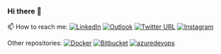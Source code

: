 ### Hi there 👋

📫 How to reach me: 
[![LinkedIn](https://shields.io/badge/Alex%20Xavier--0078d4?logo=linkedin&style=social)](https://www.linkedin.com/in/alexsantosxavier/)
[![Outlook](https://shields.io/badge/Mail--white?logo=microsoftoutlook&style=social)](mailto:alexsantosxavier@hotmail.com)
[![Twitter URL](https://img.shields.io/twitter/url?label=XavierSjk&style=social&url=https%3A%2F%2Ftwitter.com%2Fxaviersjk)](https://twitter.com/xaviersjk)
[![Instagram](https://shields.io/badge/alexsxaviersjk--white?logo=instagram&style=social)](https://www.instagram.com/alexsxaviersjk/)

Other repositories: 
[![Docker](https://shields.io/badge/powersjk--white?logo=docker&style=social)](https://hub.docker.com/u/powersjk)
[![Bitbucket](https://shields.io/badge/Alex%20Xavier--white?logo=bitbucket&style=social)](https://bitbucket.org/AlexXavier/)
[![azuredevops](https://shields.io/badge/Unreal%20Course--white?logo=azuredevops&style=social)](https://dev.azure.com/alexsantosxavier/Unreal%20Course/_git/Unreal%20Course)


<!--
**XavierSJC/XavierSJC** is a ✨ _special_ ✨ repository because its `README.md` (this file) appears on your GitHub profile.

Here are some ideas to get you started:

- 🔭 I’m currently working on ...
- 🌱 I’m currently learning ...
- 👯 I’m looking to collaborate on ...
- 🤔 I’m looking for help with ...
- 💬 Ask me about ...
- 📫 How to reach me: ...
- 😄 Pronouns: ...
- ⚡ Fun fact: ...
-->
